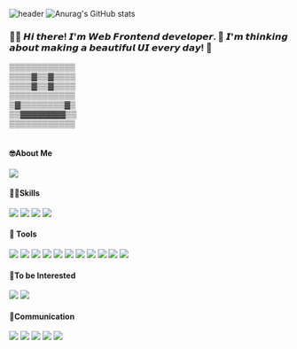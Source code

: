 ![header](https://capsule-render.vercel.app/api?type=waving&color=000000&height=260&section=header&text=💫star%20log.&fontSize=110&fontColor=ffffff)
![Anurag's GitHub stats](https://github-readme-stats.vercel.app/api?username=ByeoliKim&show_icons=true&theme=cobalt2)
<div align="left">
  <h3>👋🏻 𝙃𝙞 𝙩𝙝𝙚𝙧𝙚! 𝙄'𝙢 𝙒𝙚𝙗 𝙁𝙧𝙤𝙣𝙩𝙚𝙣𝙙 𝙙𝙚𝙫𝙚𝙡𝙤𝙥𝙚𝙧. 🚀 𝙄'𝙢 𝙩𝙝𝙞𝙣𝙠𝙞𝙣𝙜 𝙖𝙗𝙤𝙪𝙩 𝙢𝙖𝙠𝙞𝙣𝙜 𝙖 𝙗𝙚𝙖𝙪𝙩𝙞𝙛𝙪𝙡 𝙐𝙄 𝙚𝙫𝙚𝙧𝙮 𝙙𝙖𝙮! 💖</h3>
▒▒▒▒▒▒▒▒▒▒▒▒<br/>
▒▒▒▒▓▒▒▓▒▒▒▒<br/>
▒▒▒▒▓▒▒▓▒▒▒▒<br/>
▒▒▒▒▒▒▒▒▒▒▒▒<br/>
▒▓▒▒▒▒▒▒▒▒▓▒<br/>
▒▒▓▓▓▓▓▓▓▓▒▒<br/>
▒▒▒▒▒▒▒▒▒▒▒▒<br/><br/>
  
  <h4>🤓About Me</h4>
  <div>
    <a href="https://dev-star.tistory.com/" target="_blank"><img src="https://img.shields.io/badge/Tistory-000000?style=flat-square&logo=Tistory&logoColor=white"></a>
  </div>
  
  <h4>💪🏻Skills</h4>
  <div>
    <img src="https://img.shields.io/badge/React-61DAFB?style=flat-square&logo=react&logoColor=white">
    <img src="https://img.shields.io/badge/JavaScript-F7DF1E?style=flat-square&logo=javascript&logoColor=white">
    <img src="https://img.shields.io/badge/HTML5-E34F26?style=flat-square&logo=html5&logoColor=white">
    <img src="https://img.shields.io/badge/CSS3-1572B6?style=flat-square&logo=css3&logoColor=white">
  </div>
  
  <h4>🔗 Tools</h4>
  <div>
    <img src="https://img.shields.io/badge/Axios-5A29E4?style=flat-square&logo=Axios&logoColor=white">
    <img src="https://img.shields.io/badge/React Query-FF4154?style=flat-square&logo=React Query&logoColor=white">
    <img src="https://img.shields.io/badge/ESLint-4B32C3?style=flat-square&logo=ESLint&logoColor=white">
    <img src="https://img.shields.io/badge/Prettier-F7B93E?style=flat-square&logo=Prettier&logoColor=white">
    <img src="https://img.shields.io/badge/Tailwind CSS-06B6D4?style=flat-square&logo=Tailwind CSS&logoColor=white">
    <img src="https://img.shields.io/badge/styled-components-DB7093?style=flat-square&logo=styled-components&logoColor=white">
    <img src="https://img.shields.io/badge/Adobe Photoshop-31A8FF?style=flat-square&logo=Adobe Photoshop&logoColor=white">
    <img src="https://img.shields.io/badge/Visual Studio Code-007ACC?style=flat-square&logo=Visual Studio Code&logoColor=white">
    <img src="https://img.shields.io/badge/npm-CB3837?style=flat-square&logo=npm&logoColor=white">
    <img src="https://img.shields.io/badge/Yarn-2C8EBB?style=flat-square&logo=Yarn&logoColor=white">
    <img src="https://img.shields.io/badge/Vite-646CFF?style=flat-square&logo=Vite&logoColor=white">
  </div>
  
  <h4>🧐To be Interested</h4>
  <div>
    <img src="https://img.shields.io/badge/TypeScript-3178C6?style=flat-square&logo=TypeScript&logoColor=white">
    <img src="https://img.shields.io/badge/Jest-C21325?style=flat-square&logo=Jest&logoColor=white">
  </div>
  
  <h4>🍔Communication</h4>
  <div>
  <img src="https://img.shields.io/badge/Trello-0052CC?style=flat-square&logo=Trello&logoColor=white">
    <img src="https://img.shields.io/badge/Jira-0052CC?style=flat-square&logo=Jira&logoColor=white">
    <img src="https://img.shields.io/badge/Slack-4A154B?style=flat-square&logo=Slack&logoColor=white">
    <img src="https://img.shields.io/badge/Discord-5865F2?style=flat-square&logo=Discord&logoColor=white">
    <img src="https://img.shields.io/badge/Notion-000000?style=flat-square&logo=Notion&logoColor=white">
  <div>
  </div>
    
</div>

